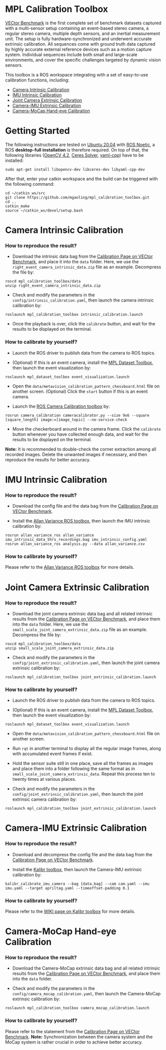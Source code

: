 # MPL Calibration Toolbox

[VECtor Benchmark](https://star-datasets.github.io/vector/) is the first complete set of benchmark datasets captured with a multi-sensor setup containing an event-based stereo camera, a regular stereo camera, multiple depth sensors, and an inertial measurement unit. The setup is fully hardware-synchronized and underwent accurate extrinsic calibration. All sequences come with ground truth data captured by highly accurate external reference devices such as a motion capture system. Individual sequences include both small and large-scale environments, and cover the specific challenges targeted by dynamic vision sensors.

This toolbox is a ROS workspace integrating with a set of easy-to-use calibration functions, including:

- [Camera Intrinsic Calibration](https://github.com/mgaoling/mpl_calibration_toolbox#camera-intrinsic-calibration)
- [IMU Intrinsic Calibration](https://github.com/mgaoling/mpl_calibration_toolbox#imu-intrinsic-calibration)
- [Joint Camera Extrinsic Calibration](https://github.com/mgaoling/mpl_calibration_toolbox#joint-camera-extrinsic-calibration)
- [Camera-IMU Extrinsic Calibration](https://github.com/mgaoling/mpl_calibration_toolbox#camera-imu-extrinsic-calibration)
- [Camera-MoCap Hand-eye Calibration](https://github.com/mgaoling/mpl_calibration_toolbox#camera-mocap-hand-eye-calibration)

# Getting Started

The following instructions are tested on [Ubuntu 20.04](https://ubuntu.com/download/desktop) with [ROS Noetic](http://wiki.ros.org/ROS/Installation), a ROS **desktop-full installation** is therefore required. On top of that, the following libraries ([OpenCV 4.2](https://opencv.org/releases/), [Ceres Solver](http://ceres-solver.org/installation.html), [yaml-cpp](https://github.com/jbeder/yaml-cpp)) have to be installed:

```
sudo apt-get install libopencv-dev libceres-dev libyaml-cpp-dev
```

After that, enter your catkin workspace and the build can be triggered with the following command:

```
cd ~/catkin_ws/src
git clone https://github.com/mgaoling/mpl_calibration_toolbox.git
cd ..
catkin_make
source ~/catkin_ws/devel/setup.bash
```

# Camera Intrinsic Calibration

### How to reproduce the result?

- Download the intrinsic data bag from the [Calibration Page on VECtor Benchmark](https://star-datasets.github.io/vector/calibration/), and place it into the `data` folder. Here, we use the `right_event_camera_intrinsic_data.zip` file as an example. Decompress the file by:

```
roscd mpl_calibration_toolbox/data
unzip right_event_camera_intrinsic_data.zip
```

- Check and modify the parameters in the `config/intrinsic_calibration.yaml`, then launch the camera intrinsic calibration by:

```
roslaunch mpl_calibration_toolbox intrinsic_calibration.launch
```

- Once the playback is over, click the `calibrate` button, and wait for the results to be displayed on the terminal.

### How to calibrate by yourself?

- Launch the ROS driver to publish data from the camera to ROS topics. 

- (Optional) If this is an event camera, install the [MPL Dataset Toolbox](https://github.com/mgaoling/mpl_dataset_toolbox), then launch the event visualization by:

```
roslaunch mpl_dataset_toolbox event_visualization.launch
```

- Open the `data/metavision_calibration_pattern_chessboard.html` file on another screen. (Optional) Click the `start` button if this is an event camera.

- Launch the [ROS Camera Calibration toolbox](http://wiki.ros.org/camera_calibration) by:

```
rosrun camera_calibration cameracalibrator.py --size 9x6 --square [square_length] image:=[image_topic] --no-service-check
```

- Move the checkerboard around in the camera frame. Click the `calibrate` button whenever you have collected enough data, and wait for the results to be displayed on the terminal.

**Note:** It is recommended to double-check the corner extraction among all recorded images. Delete the unwanted images if necessary, and then reproduce the results for better accuracy.

# IMU Intrinsic Calibration

### How to reproduce the result?

- Download the config file and the data bag from the [Calibration Page on VECtor Benchmark](https://star-datasets.github.io/vector/calibration/).

- Install the [Allan Variance ROS toolbox](https://github.com/ori-drs/allan_variance_ros), then launch the IMU intrinsic calibration by:

```
rosrun allan_variance_ros allan_variance imu_intrinsic_data_5hrs_recordings.bag imu_intrinsic_config.yaml
rosrun allan_variance_ros analysis.py --data allan_variance.csv
```

### How to calibrate by yourself?

Please refer to the [Allan Variance ROS toolbox](https://github.com/ori-drs/allan_variance_ros) for more details.

# Joint Camera Extrinsic Calibration

### How to reproduce the result?

- Download the joint camera extrinsic data bag and all related intrinsic results from the [Calibration Page on VECtor Benchmark](https://star-datasets.github.io/vector/calibration/), and place them into the `data` folder. Here, we use the `small_scale_joint_camera_extrinsic_data.zip` file as an example. Decompress the file by:

```
roscd mpl_calibration_toolbox/data
unzip small_scale_joint_camera_extrinsic_data.zip
```

- Check and modify the parameters in the `config/joint_extrinsic_calibration.yaml`, then launch the joint camera extrinsic calibration by:

```
roslaunch mpl_calibration_toolbox joint_extrinsic_calibration.launch
```

### How to calibrate by yourself?

- Launch the ROS driver to publish data from the camera to ROS topics. 

- (Optional) If this is an event camera, install the [MPL Dataset Toolbox](https://github.com/mgaoling/mpl_dataset_toolbox), then launch the event visualization by:

```
roslaunch mpl_dataset_toolbox event_visualization.launch
```

- Open the `data/metavision_calibration_pattern_chessboard.html` file on another screen.

- Run `rqt` in another terminal to display all the regular image frames, along with accumulated event frames if exist.

- Hold the sensor suite still in one place, save all the frames as images and place them into a folder following the same format as in `small_scale_joint_camera_extrinsic_data`. Repeat this process ten to twenty times at various places.

- Check and modify the parameters in the `config/joint_extrinsic_calibration.yaml`, then launch the joint extrinsic camera calibration by:

```
roslaunch mpl_calibration_toolbox joint_extrinsic_calibration.launch
```

# Camera-IMU Extrinsic Calibration

### How to reproduce the result?

- Download and decompress the config file and the data bag from the [Calibration Page on VECtor Benchmark](https://star-datasets.github.io/vector/calibration/).

- Install the [Kalibr toolbox](https://github.com/ethz-asl/kalibr), then launch the Camera-IMU extrinsic calibration by:

```
kalibr_calibrate_imu_camera --bag [data.bag] --cam cam.yaml --imu imu.yaml --target apriltag.yaml --timeoffset-padding 0.1
```

### How to calibrate by yourself?

Please refer to the [WIKI page on Kalibr toolbox](https://github.com/ethz-asl/kalibr/wiki/camera-imu-calibration) for more details.

# Camera-MoCap Hand-eye Calibration

### How to reproduce the result?

- Download the Camera-MoCap extrinsic data bag and all related intrinsic results from the [Calibration Page on VECtor Benchmark](https://star-datasets.github.io/vector/calibration/), and place them into the `data` folder.

- Check and modify the parameters in the `config/camera_mocap_calibration.yaml`, then launch the Camera-MoCap extrinsic calibration by:

```
roslaunch mpl_calibration_toolbox camera_mocap_calibration.launch
```

### How to calibrate by yourself?

Please refer to the statement from the [Calibration Page on VECtor Benchmark](https://star-datasets.github.io/vector/calibration/). **Note:** Synchronization between the camera system and the MoCap system is rather crucial in order to achieve better accuracy.
